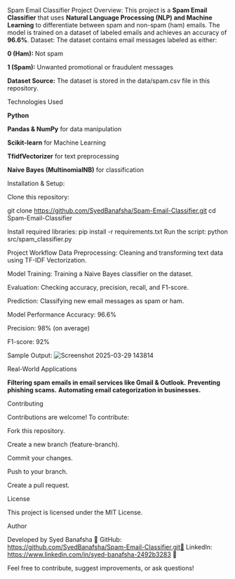Spam Email Classifier
Project Overview:
This project is a **Spam Email Classifier** that uses **Natural Language Processing (NLP) and Machine Learning** to differentiate between spam and non-spam (ham) emails. The model is trained on a dataset of labeled emails and achieves an accuracy of **96.6%**.
Dataset:
The dataset contains email messages labeled as either:

**0 (Ham):** Not spam

**1 (Spam):** Unwanted promotional or fraudulent messages

**Dataset Source:** The dataset is stored in the data/spam.csv file in this repository.

Technologies Used

**Python** 

**Pandas & NumPy** for data manipulation

**Scikit-learn** for Machine Learning

**TfidfVectorizer** for text preprocessing

**Naive Bayes (MultinomialNB)** for classification

Installation & Setup:

Clone this repository:

git clone https://github.com/SyedBanafsha/Spam-Email-Classifier.git
cd Spam-Email-Classifier

Install required libraries:
pip install -r requirements.txt
Run the script:
python src/spam_classifier.py

Project Workflow
Data Preprocessing: Cleaning and transforming text data using TF-IDF Vectorization.

Model Training: Training a Naive Bayes classifier on the dataset.

Evaluation: Checking accuracy, precision, recall, and F1-score.

Prediction: Classifying new email messages as spam or ham.

Model Performance
Accuracy: 96.6%

Precision: 98% (on average)

F1-score: 92%

Sample Output:
![Screenshot 2025-03-29 143814](https://github.com/user-attachments/assets/19f691b3-c910-4205-8c22-79f598230710)


Real-World Applications

**Filtering spam emails in email services like Gmail & Outlook.**
**Preventing phishing scams.**
**Automating email categorization in businesses.**

Contributing

Contributions are welcome! To contribute:

Fork this repository.

Create a new branch (feature-branch).

Commit your changes.

Push to your branch.

Create a pull request.

License

This project is licensed under the MIT License.

Author

Developed by Syed Banafsha 🔗 
GitHub: https://github.com/SyedBanafsha/Spam-Email-Classifier.git🔗 
LinkedIn: https://www.linkedin.com/in/syed-banafsha-2492b3283 🔗

Feel free to contribute, suggest improvements, or ask questions!
